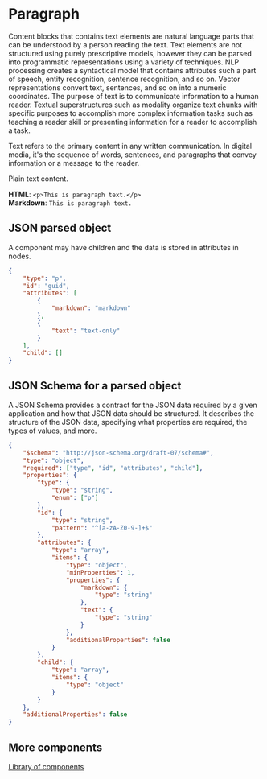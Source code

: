 # Paragraph

Content blocks that contains text elements are natural language parts that can be understood by a person reading the text. Text elements are not structured using purely prescriptive models, however they can be parsed into programmatic representations using a variety of techniques. NLP processing creates a syntactical model that contains attributes such a part of speech, entity recognition, sentence recognition, and so on. Vector representations convert text, sentences, and so on into a numeric coordinates. The purpose of text is to communicate information to a human reader. Textual superstructures such as modality organize text chunks with specific purposes to accomplish more complex information tasks such as teaching a reader skill or presenting information for a reader to accomplish a task.

Text refers to the primary content in any written communication. In digital media, it's the sequence of words, sentences, and paragraphs that convey information or a message to the reader.

Plain text content.

**HTML**: `<p>This is paragraph text.</p>`  
**Markdown**: `This is paragraph text.`

## JSON parsed object

A component may have children and the data is stored in attributes in nodes.

```json
{
    "type": "p",
    "id": "guid",
    "attributes": [
        {
            "markdown": "markdown"
        },
        {
            "text": "text-only"
        }
    ],
    "child": []
}

```

## JSON Schema for a parsed object

A JSON Schema provides a contract for the JSON data required by a given application and how that JSON data should be structured. It describes the structure of the JSON data, specifying what properties are required, the types of values, and more.

```json
{
    "$schema": "http://json-schema.org/draft-07/schema#",
    "type": "object",
    "required": ["type", "id", "attributes", "child"],
    "properties": {
        "type": {
            "type": "string",
            "enum": ["p"]
        },
        "id": {
            "type": "string",
            "pattern": "^[a-zA-Z0-9-]+$"
        },
        "attributes": {
            "type": "array",
            "items": {
                "type": "object",
                "minProperties": 1,
                "properties": {
                    "markdown": {
                        "type": "string"
                    },
                    "text": {
                        "type": "string"
                    }
                },
                "additionalProperties": false
            }
        },
        "child": {
            "type": "array",
            "items": {
                "type": "object"
            }
        }
    },
    "additionalProperties": false
}

```

## More components

[Library of components](document-object-model.md#library-of-defined-components-in-the-ca-object-model)